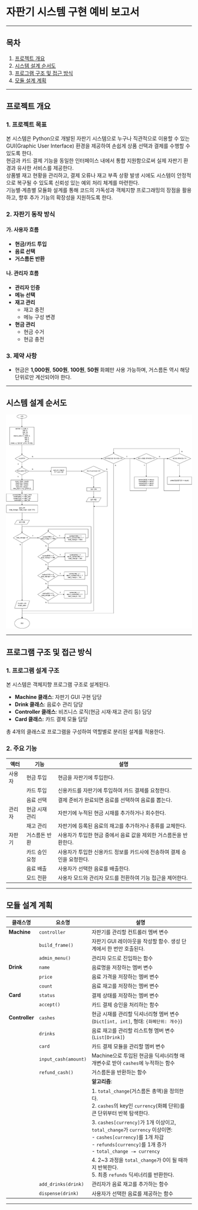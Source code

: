 # 자판기 시스템 구현 예비 보고서

---

## 목차

1. [프로젝트 개요](#프로젝트-개요)  
2. [시스템 설계 순서도](#시스템-설계-순서도)  
3. [프로그램 구조 및 접근 방식](#프로그램-구조-및-접근-방식)  
4. [모듈 설계 계획](#모듈-설계-계획)  

---

## 프로젝트 개요

### 1. 프로젝트 목표
본 시스템은 Python으로 개발된 자판기 시스템으로 누구나 직관적으로 이용할 수 있는 GUI(Graphic User Interface) 환경을 제공하여 손쉽게 상품 선택과 결제를 수행할 수 있도록 한다.  
현금과 카드 결제 기능을 동일한 인터페이스 내에서 통합 지원함으로써 실제 자판기 환경과 유사한 서비스를 제공한다.  
상품별 재고 현황을 관리하고, 결제 오류나 재고 부족 상황 발생 시에도 시스템이 안정적으로 복구될 수 있도록 신뢰성 있는 예외 처리 체계를 마련한다.  
기능별·계층별 모듈화 설계를 통해 코드의 가독성과 객체지향 프로그래밍의 장점을 활용하고, 향후 추가 기능의 확장성을 지원하도록 한다.  

### 2. 자판기 동작 방식

#### 가. 사용자 흐름
- **현금/카드 투입**  
- **음료 선택**  
- **거스름돈 반환**  

#### 나. 관리자 흐름
- **관리자 인증**  
- **메뉴 선택**  
- **재고 관리**  
  - 재고 충전  
  - 메뉴 구성 변경  
- **현금 관리**  
  - 현금 수거  
  - 현금 충전  

### 3. 제약 사항
- 현금은 **1,000원**, **500원**, **100원**, **50원** 화폐만 사용 가능하며, 거스름돈 역시 해당 단위로만 계산되어야 한다.  

---

## 시스템 설계 순서도
![Flow Chart 이미지 삽입](/src/refund_flow_chart.png)

---

## 프로그램 구조 및 접근 방식

### 1. 프로그램 설계 구조
본 시스템은 객체지향 프로그램 구조로 설계된다.  
- **Machine 클래스**: 자판기 GUI 구현 담당  
- **Drink 클래스**: 음료수 관리 담당  
- **Controller 클래스**: 비즈니스 로직(현금 시재·재고 관리 등) 담당  
- **Card 클래스**: 카드 결제 모듈 담당  

총 4개의 클래스로 프로그램을 구성하여 역할별로 분리된 설계를 적용한다.  

### 2. 주요 기능

| 액터     | 기능           | 설명                                                                            |
|---------|--------------|-------------------------------------------------------------------------------|
| 사용자   | 현금 투입      | 현금을 자판기에 투입한다.                                                               |
|          | 카드 투입      | 신용카드를 자판기에 투입하여 카드 결제를 요청한다.                                            |
|          | 음료 선택      | 결제 준비가 완료되면 음료를 선택하여 음료를 뽑는다.                                              |
| 관리자   | 현금 시재 관리  | 자판기에 누적된 현금 시재를 추가하거나 회수한다.                                               |
|          | 재고 관리      | 자판기에 등록된 음료의 재고를 추가하거나 종류를 교체한다.                                          |
| 자판기   | 거스름돈 반환   | 사용자가 투입한 현금 중에서 음료 값을 제외한 거스름돈을 반환한다.                                     |
|          | 카드 승인 요청  | 사용자가 투입한 신용카드 정보를 카드사에 전송하여 결제 승인을 요청한다.                                |
|          | 음료 배출      | 사용자가 선택한 음료를 배출한다.                                                           |
|          | 모드 전환      | 사용자 모드와 관리자 모드를 전환하여 기능 접근을 제어한다.                                           |

---

## 모듈 설계 계획

| 클래스명       | 요소명                  | 설명                                                                                                                                                                          |
|---------------|-----------------------|-----------------------------------------------------------------------------------------------------------------------------------------------------------------------------|
| **Machine**   | `controller`          | 자판기를 관리할 컨트롤러 멤버 변수                                                                                                                                                    |
|               | `build_frame()`       | 자판기 GUI 레이아웃을 작성할 함수. 생성 단계에서 한 번만 호출된다.                                                                                                                    |
|               | `admin_menu()`        | 관리자 모드로 진입하는 함수                                                                                                                                                |
| **Drink**     | `name`                | 음료명을 저장하는 멤버 변수                                                                                                                                                         |
|               | `price`               | 음료 가격을 저장하는 멤버 변수                                                                                                                                                        |
|               | `count`               | 음료 재고를 저장하는 멤버 변수                                                                                                                                                        |
| **Card**      | `status`              | 결제 상태를 저장하는 멤버 변수                                                                                                                                                         |
|               | `accept()`            | 카드 결제 승인을 처리하는 함수                                                                                                                                                         |
| **Controller**| `cashes`              | 현금 시재를 관리할 딕셔너리형 멤버 변수 (`Dict[int, int]`, 형태: `{화폐단위: 개수}`)                                                                                                 |
|               | `drinks`              | 음료 재고를 관리할 리스트형 멤버 변수 (`List[Drink]`)                                                                                                                           |
|               | `card`                | 카드 결제 모듈을 관리할 멤버 변수                                                                                                                                                       |
|               | `input_cash(amount)`  | Machine으로 투입된 현금을 딕셔너리형 매개변수로 받아 `cashes`에 누적하는 함수                                                                                                            |
|               | `refund_cash()`       | 거스름돈을 반환하는 함수                                                                                                                                                               |
|               |                       | **알고리즘**:                                                                                                                                                                   |
|               |                       |  1. `total_change`(거스름돈 총액)을 정의한다. <br> 2. `cashes`의 key인 `currency`(화폐 단위)를 큰 단위부터 반복 탐색한다.                                                   |
|               |                       |  3. `cashes[currency]`가 1개 이상이고, `total_change`가 `currency` 이상이면: <br>     - `cashes[currency]`를 1개 차감 <br>     - `refunds[currency]`를 1개 증가 <br>     - `total_change -= currency` |
|               |                       |  4. 2~3 과정을 `total_change`가 0이 될 때까지 반복한다. <br> 5. 최종 `refunds` 딕셔너리를 반환한다.                                                                            |
|               | `add_drinks(drink)`   | 관리자가 음료 재고를 추가하는 함수                                                                                                                                                        |
|               | `dispense(drink)`     | 사용자가 선택한 음료를 제공하는 함수                                                                                                                                                      |

---
